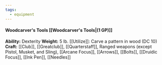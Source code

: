 ```yaml
---
tags:
  - equipment
---
```

####  Woodcarver's Tools [[Woodcarver's Tools|(1 GP)]]
**Ability:** Dexterity **Weight:** 5 lb.
[[Utilize]]: Carve a pattern in wood (DC 10)
**Craft:** [[Club]], [[Greatclub]], [[Quarterstaff]], Ranged weapons (except Pistol, Musket, and Sling), [[Arcane Focus]], [[Arrows]], [[Bolts]], [[Druidic Focus]], [[Ink Pen]], [[Needles]]